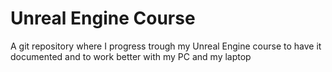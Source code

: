# Unreal Engine Course
 A git repository where I progress trough my Unreal Engine course to have it documented and to work better with my PC and my laptop
